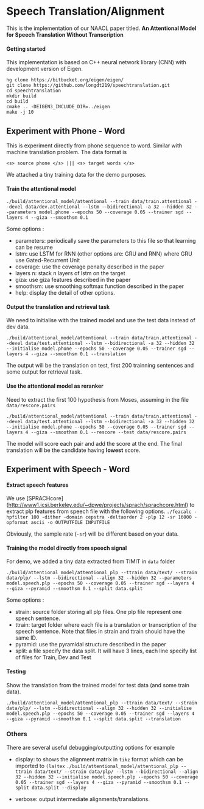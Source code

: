 # Speech Translation/Alignment
This is the implementation of our NAACL paper titled. 
**An Attentional Model for Speech Translation Without Transcription**

#### Getting started

This implementation is based on C++ neural network library (CNN) with development version of Eigen. 

    hg clone https://bitbucket.org/eigen/eigen/ 
    git clone https://github.com/longdt219/speechtranslation.git
    cd speechtranslation	
    mkdir build
    cd build
    cmake .. -DEIGEN3_INCLUDE_DIR=../eigen
    make -j 10

## Experiment with Phone - Word 
This is experiment directly from phone sequence to word. Similar with machine translation problem. 
The data format is
 
```<s> source phone </s> ||| <s> target words </s>``` 

We attached a tiny training data for the demo purposes. 
#### Train the attentional model

```
./build/attentional_model/attentional --train data/train.attentional --devel data/dev.attentional --lstm --bidirectional -a 32 --hidden 32 --parameters model.phone --epochs 50 --coverage 0.05 --trainer sgd --layers 4 --giza --smoothsm 0.1
```
Some options :
- parameters: periodically save the parameters to this file so that learning can be resume
- lstm: use LSTM for RNN (other options are: GRU and RNN) where GRU use Gated-Recurrent Unit
- coverage: use the coverage penalty described in the paper
- layers n: stack n layers of lstm on the target
- giza: use giza features described in the paper
- smoothsm: use smoothing softmax function described in the paper
- help: display the detail of other options.

#### Output the translation and retrieval task
We need to initialise with the trained model and use the test data instead of dev data. 
```
./build/attentional_model/attentional --train data/train.attentional --devel data/test.attentional --lstm --bidirectional -a 32 --hidden 32 --initialise model.phone --epochs 50 --coverage 0.05 --trainer sgd --layers 4 --giza --smoothsm 0.1 --translation
```
The output will be the translation on test, first 200 trainning sentences and some output for retrieval task. 

#### Use the attentional model as reranker 
Need to extract the first 100 hypothesis from Moses, assuming in the file `data/rescore.pairs` 

```
./build/attentional_model/attentional --train data/train.attentional --devel data/test.attentional --lstm --bidirectional -a 32 --hidden 32 --initialise model.phone --epochs 50 --coverage 0.05 --trainer sgd --layers 4 --giza --smoothsm 0.1 --rescore --test data/rescore.pairs
```
The model will score each pair and add the score at the end. The final translation will be the candidate having **lowest** score. 


## Experiment with Speech - Word 

#### Extract speech features 
We use [SPRACHcore] (http://www1.icsi.berkeley.edu/~dpwe/projects/sprach/sprachcore.html) to extract plp features from speech file with the following options.
```./feacalc -hpfilter 100 -dither -domain cepstra -deltaorder 2 -plp 12 -sr 16000 -opformat ascii -o OUTPUTFILE INPUTFILE```

Obviously, the sample rate (`-sr`) will be different based on your data. 

#### Training the model directly from speech signal 
For demo, we added a tiny data extracted from TIMIT in `data` folder
```
./build/attentional_model/attentional_plp --ttrain data/text/ --strain data/plp/ --lstm --bidirectional --align 32 --hidden 32 --parameters model.speech.plp --epochs 50 --coverage 0.05 --trainer sgd --layers 4 --giza --pyramid --smoothsm 0.1 --split data.split
```
Some options : 
- strain: source folder storing all plp files. One plp file represent one speech sentence.
- ttrain: target folder where each file is a translation or transcription of the speech sentence. Note that files in strain and ttrain should have the same ID. 
- pyramid: use the pyramidal structure described in the paper 
- split: a file specify the data split. It will have 3 lines, each line specify list of files for Train, Dev and Test  

#### Testing 
Show the translation from the trained model for test data (and some train data).  
```
./build/attentional_model/attentional_plp --ttrain data/text/ --strain data/plp/ --lstm --bidirectional --align 32 --hidden 32 --initialise model.speech.plp --epochs 50 --coverage 0.05 --trainer sgd --layers 4 --giza --pyramid --smoothsm 0.1 --split data.split --translation
```

### Others
There are several useful debugging/outputting options for example 
- display: to shows the alignment matrix in `tikz` format which can be imported to `(la)tex` 
```./build/attentional_model/attentional_plp --ttrain data/text/ --strain data/plp/ --lstm --bidirectional --align 32 --hidden 32 --initialise model.speech.plp --epochs 50 --coverage 0.05 --trainer sgd --layers 4 --giza --pyramid --smoothsm 0.1 --split data.split --display```

- verbose: output intermediate alignments/translations.  

